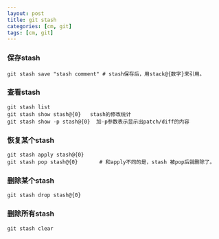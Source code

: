 ```yaml
---
layout: post
title: git stash
categories: [cm, git]
tags: [cm, git]
---
```


### 保存stash

```
git stash save "stash comment" # stash保存后，用stack@{数字}来引用。
```

### 查看stash

```
git stash list
git stash show stash@{0}   stash的修改统计
git stash show -p stash@{0}  加-p参数表示显示出patch/diff的内容
```

### 恢复某个stash

```
git stash apply stash@{0}
git stash pop stash@{0}       # 和apply不同的是，stash 被pop后就删除了。
```

### 删除某个stash

```
git stash drop stash@{0}
```

### 删除所有stash

```
git stash clear
```

